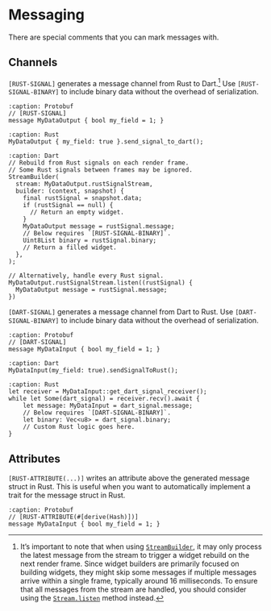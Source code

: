 # Messaging

There are special comments that you can mark messages with.

## Channels

`[RUST-SIGNAL]` generates a message channel from Rust to Dart.[^1] Use `[RUST-SIGNAL-BINARY]` to include binary data without the overhead of serialization.

[^1]: It’s important to note that when using [`StreamBuilder`](https://api.flutter.dev/flutter/widgets/StreamBuilder-class.html), it may only process the latest message from the stream to trigger a widget rebuild on the next render frame. Since widget builders are primarily focused on building widgets, they might skip some messages if multiple messages arrive within a single frame, typically around 16 milliseconds. To ensure that all messages from the stream are handled, you should consider using the [`Stream.listen`](https://api.flutter.dev/flutter/dart-async/Stream/listen.html) method instead.

```{code-block} proto
:caption: Protobuf
// [RUST-SIGNAL]
message MyDataOutput { bool my_field = 1; }
```

```{code-block} rust
:caption: Rust
MyDataOutput { my_field: true }.send_signal_to_dart();
```

```{code-block} dart
:caption: Dart
// Rebuild from Rust signals on each render frame.
// Some Rust signals between frames may be ignored.
StreamBuilder(
  stream: MyDataOutput.rustSignalStream,
  builder: (context, snapshot) {
    final rustSignal = snapshot.data;
    if (rustSignal == null) {
      // Return an empty widget.
    }
    MyDataOutput message = rustSignal.message;
    // Below requires `[RUST-SIGNAL-BINARY]`.
    Uint8List binary = rustSignal.binary;
    // Return a filled widget.
  },
);

// Alternatively, handle every Rust signal.
MyDataOutput.rustSignalStream.listen((rustSignal) {
  MyDataOutput message = rustSignal.message;
})
```

`[DART-SIGNAL]` generates a message channel from Dart to Rust. Use `[DART-SIGNAL-BINARY]` to include binary data without the overhead of serialization.

```{code-block} proto
:caption: Protobuf
// [DART-SIGNAL]
message MyDataInput { bool my_field = 1; }
```

```{code-block} dart
:caption: Dart
MyDataInput(my_field: true).sendSignalToRust();
```

```{code-block} rust
:caption: Rust
let receiver = MyDataInput::get_dart_signal_receiver();
while let Some(dart_signal) = receiver.recv().await {
    let message: MyDataInput = dart_signal.message;
    // Below requires `[DART-SIGNAL-BINARY]`.
    let binary: Vec<u8> = dart_signal.binary;
    // Custom Rust logic goes here.
}
```

## Attributes

`[RUST-ATTRIBUTE(...)]` writes an attribute above the generated message struct in Rust. This is useful when you want to automatically implement a trait for the message struct in Rust.

```{code-block} proto
:caption: Protobuf
// [RUST-ATTRIBUTE(#[derive(Hash)])]
message MyDataInput { bool my_field = 1; }
```

